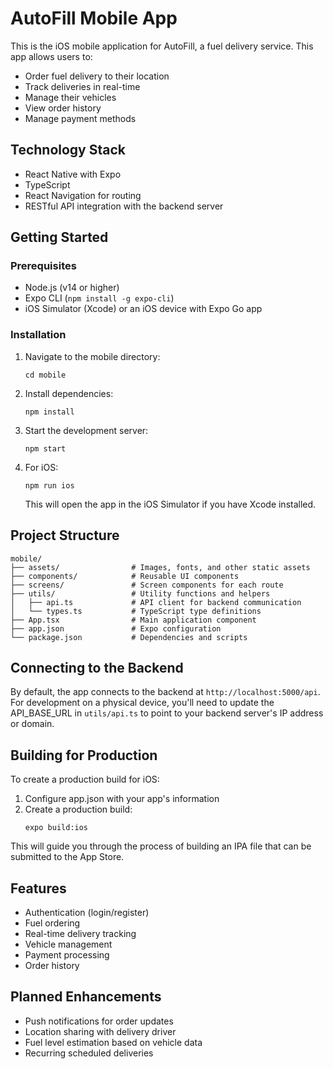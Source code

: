 # AutoFill Mobile App

This is the iOS mobile application for AutoFill, a fuel delivery service. This app allows users to:

- Order fuel delivery to their location
- Track deliveries in real-time
- Manage their vehicles
- View order history
- Manage payment methods

## Technology Stack

- React Native with Expo
- TypeScript
- React Navigation for routing
- RESTful API integration with the backend server

## Getting Started

### Prerequisites

- Node.js (v14 or higher)
- Expo CLI (`npm install -g expo-cli`)
- iOS Simulator (Xcode) or an iOS device with Expo Go app

### Installation

1. Navigate to the mobile directory:
   ```
   cd mobile
   ```

2. Install dependencies:
   ```
   npm install
   ```

3. Start the development server:
   ```
   npm start
   ```

4. For iOS:
   ```
   npm run ios
   ```
   
   This will open the app in the iOS Simulator if you have Xcode installed.

## Project Structure

```
mobile/
├── assets/                # Images, fonts, and other static assets
├── components/            # Reusable UI components
├── screens/               # Screen components for each route
├── utils/                 # Utility functions and helpers
│   ├── api.ts             # API client for backend communication
│   └── types.ts           # TypeScript type definitions
├── App.tsx                # Main application component
├── app.json               # Expo configuration
└── package.json           # Dependencies and scripts
```

## Connecting to the Backend

By default, the app connects to the backend at `http://localhost:5000/api`. For development on a physical device, you'll need to update the API_BASE_URL in `utils/api.ts` to point to your backend server's IP address or domain.

## Building for Production

To create a production build for iOS:

1. Configure app.json with your app's information
2. Create a production build:
   ```
   expo build:ios
   ```

This will guide you through the process of building an IPA file that can be submitted to the App Store.

## Features

- Authentication (login/register)
- Fuel ordering
- Real-time delivery tracking
- Vehicle management
- Payment processing
- Order history

## Planned Enhancements

- Push notifications for order updates
- Location sharing with delivery driver
- Fuel level estimation based on vehicle data
- Recurring scheduled deliveries